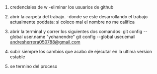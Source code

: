 1) credenciales de w
-eliminar los usuarios de github

2) abrir la carpeta del trabajo.
-donde se este desarrollando el trabajo actualmente poddata: si coloco mal el nombre no me califica

3) abrir la terminal y correr los siguientes dos comandos:
  git config --global user.name "yohanendre"
  git config --global user.email andresherrera050788@gmail.com

4) subir siempre los cambios que acabo de ejecutar en la ultima version estable

5) se termino del proceso
